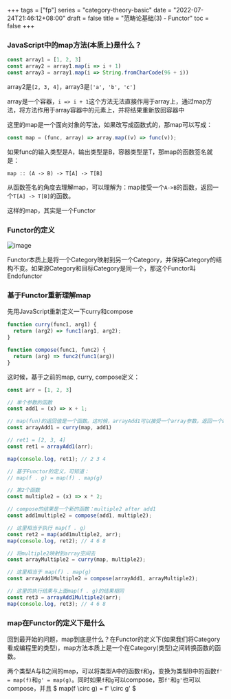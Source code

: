 +++
tags = ["fp"]
series = "category-theory-basic"
date = "2022-07-24T21:46:12+08:00"
draft = false
title = "范畴论基础(3) - Functor"
toc = false
+++

### JavaScript中的map方法(本质上)是什么？

```typescript
const array1 = [1, 2, 3]
const array2 = array1.map(i => i + 1)
const array3 = array1.map(i => String.fromCharCode(96 + i))
```
array2是`[2, 3, 4]`，array3是`['a', 'b', 'c']`

array是一个容器，`i => i + 1`这个方法无法直接作用于array上，通过map方法，将方法作用于array容器中的元素上，并将结果重新放回容器中

这里的map是一个面向对象的写法，如果改写成函数式的，那map可以写成：

```javascript
const map = (func, array) => array.map((v) => func(v));
```
如果func的输入类型是A，输出类型是B，容器类型是T，那map的函数签名就是：

`map :: (A -> B) -> T[A] -> T[B]`

从函数签名的角度去理解map，可以理解为：map接受一个`A->B`的函数，返回一个`T[A] -> T[B]`的函数。

这样的map，其实是一个Functor

### Functor的定义
![image](/images/functor.png)

Functor本质上是将一个Category映射到另一个Category，并保持Category的结构不变。如果源Category和目标Category是同一个，那这个Functor叫Endofunctor

### 基于Functor重新理解map
先用JavaScript重新定义一下curry和compose

```javascript
function curry(func1, arg1) {
  return (arg2) => func1(arg1, arg2);
}

function compose(func1, func2) {
  return (arg) => func2(func1(arg))
}
```
这时候，基于之前的map, curry, compose定义：

```javascript
const arr = [1, 2, 3]

// 单个参数的函数
const add1 = (x) => x + 1;

// map(fun)的返回值是一个函数。这时候，arrayAdd1可以接受一个array参数，返回一个array结果
const arrayAdd1 = curry(map, add1)

// ret1 = [2, 3, 4]
const ret1 = arrayAdd1(arr);

map(console.log, ret1); // 2 3 4

// 基于Functor的定义，可知道：
// map(f . g) = map(f) . map(g)

// 第2个函数
const multiple2 = (x) => x * 2;

// compose的结果是一个新的函数：multiple2 after add1
const add1multiple2 = compose(add1, multiple2);

// 这里相当于执行 map(f . g)
const ret2 = map(add1multiple2, arr);
map(console.log, ret2); // 4 6 8

// 将multiple2映射到array空间去
const arrayMultiple2 = curry(map, multiple2);

// 这里相当于 map(f) . map(g)
const arrayAdd1Multiple2 = compose(arrayAdd1, arrayMultiple2);

// 这里的执行结果与上面map(f . g)的结果相同
const ret3 = arrayAdd1Multiple2(arr);
map(console.log, ret3); // 4 6 8
```

### map在Functor的定义下是什么

回到最开始的问题，map到底是什么？在Functor的定义下(如果我们将Category看成编程里的类型)，map方法本质上是一个在Category(类型)之间转换函数的函数。

两个类型A与B之间的map，可以将类型A中的函数`f`和`g`，变换为类型B中的函数`f' = map(f)`和`g' = map(g)`。同时如果`f`和`g`可以compose，那`f'`和`g'`也可以compose，并且 $ map(f \circ g) = f' \circ g' $







